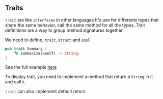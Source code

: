 Traits
------

`trait` are like `interfaces` in other languages
It's use for differents types that share the same behavior, call the same method for all the types.
Trait definitions are a way to group method signatures together.

We need to define, `trait`, `struct` and `impl`
```Rust
pub trait Summary {
    fn summarize(&self) -> String;
}
```
See the full example [here](https://gitlab.com/bbichero/rust-learning/traits/src/main.rs)

To display trait, you need to implement a method that return a `String` in it and call it.

`trait` can also implement default return 
